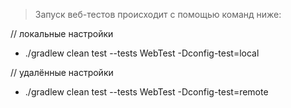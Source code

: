 > Запуск веб-тестов происходит с помощью команд ниже:

// локальные настройки
 - ./gradlew clean test --tests WebTest -Dconfig-test=local

// удалённые настройки
 - ./gradlew clean test --tests WebTest -Dconfig-test=remote
